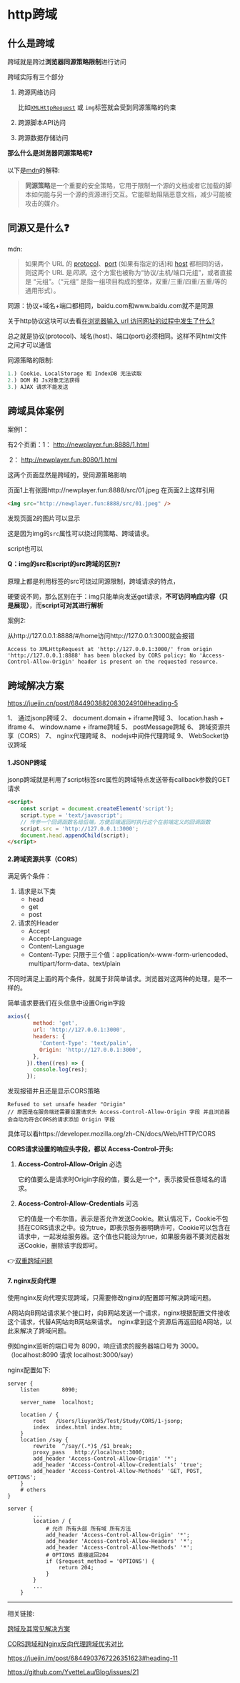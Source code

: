 # http跨域

## 什么是跨域

跨域就是跨过**浏览器同源策略限制**进行访问

跨域实际有三个部分

1. 跨源网络访问

   比如[`XMLHttpRequest`](https://developer.mozilla.org/zh-CN/docs/Web/API/XMLHttpRequest) 或 `img`标签就会受到同源策略的约束

2. 跨源脚本API访问

3. 跨源数据存储访问

**那么什么是浏览器同源策略呢❓**

以下是[mdn](https://developer.mozilla.org/zh-CN/docs/Web/Security/Same-origin_policy)的解释:

> **同源策略**是一个重要的安全策略，它用于限制一个源的文档或者它加载的脚本如何能与另一个源的资源进行交互。它能帮助阻隔恶意文档，减少可能被攻击的媒介。

## 同源又是什么❓

mdn:

> 如果两个 URL 的 [protocol](https://developer.mozilla.org/zh-CN/docs/Glossary/Protocol)、[port](https://developer.mozilla.org/en-US/docs/Glossary/port) (如果有指定的话)和 [host](https://developer.mozilla.org/en-US/docs/Glossary/host) 都相同的话，则这两个 URL 是*同源*。这个方案也被称为“协议/主机/端口元组”，或者直接是 “元组”。（“元组” 是指一组项目构成的整体，双重/三重/四重/五重/等的通用形式）。

同源：协议+域名+端口都相同，baidu.com和www.baidu.com就不是同源

关于http协议这块可以去看[在浏览器输入 url 访问网址的过程中发生了什么?](https://github.com/fncheng/blog/blob/master/http/http%E5%8D%8F%E8%AE%AE.md#%E5%9C%A8%E6%B5%8F%E8%A7%88%E5%99%A8%E8%BE%93%E5%85%A5-url-%E8%AE%BF%E9%97%AE%E7%BD%91%E5%9D%80%E7%9A%84%E8%BF%87%E7%A8%8B%E4%B8%AD%E5%8F%91%E7%94%9F%E4%BA%86%E4%BB%80%E4%B9%88)

总之就是协议(protocol)、域名(host)、端口(port)必须相同。这样不同html文件之间才可以通信

同源策略的限制:

```javascript
1.) Cookie、LocalStorage 和 IndexDB 无法读取
2.) DOM 和 Js对象无法获得
3.) AJAX 请求不能发送
```



## 跨域具体案例

案例1：

有2个页面：1： http://newplayer.fun:8888/1.html

​					2： http://newplayer.fun:8080/1.html

这两个页面显然是跨域的，受同源策略影响

页面1上有张图http://newplayer.fun:8888/src/01.jpeg 在页面2上这样引用

```html
<img src="http://newplayer.fun:8888/src/01.jpeg" />
```

发现页面2的图片可以显示

这是因为img的`src`属性可以绕过同策略、跨域请求。

script也可以

**Q：img的src和script的src跨域的区别**❓

原理上都是利用标签的src可绕过同源限制，跨域请求的特点，

硬要说不同，那么区别在于：img只能单向发送get请求，**不可访问响应内容（只是展现）**，而**script可对其进行解析**

案例2:

从http://127.0.0.1:8888/#/home访问http://127.0.0.1:3000就会报错

```http
Access to XMLHttpRequest at 'http://127.0.0.1:3000/' from origin 'http://127.0.0.1:8888' has been blocked by CORS policy: No 'Access-Control-Allow-Origin' header is present on the requested resource.
```





## 跨域解决方案

https://juejin.cn/post/6844903882083024910#heading-5

1、 通过jsonp跨域
2、 document.domain + iframe跨域
3、 location.hash + iframe
4、 window.name + iframe跨域
5、 postMessage跨域
6、 跨域资源共享（CORS）
7、 nginx代理跨域
8、 nodejs中间件代理跨域
9、 WebSocket协议跨域

#### 1.JSONP跨域

jsonp跨域就是利用了script标签src属性的跨域特点发送带有callback参数的GET请求

```html
<script>
	const script = document.createElement('script');
	script.type = 'text/javascript';
	// 传参一个回调函数名给后端，方便后端返回时执行这个在前端定义的回调函数
	script.src = 'http://127.0.0.1:3000';
	document.head.appendChild(script);
</script>
```

#### 2.跨域资源共享（CORS）

满足俩个条件：

1. 请求是以下类
   - head
   - get
   - post
2. 请求的Header
   - Accept
   - Accept-Language
   - Content-Language
   - Content-Type: 只限于三个值：application/x-www-form-urlencoded、multipart/form-data、text/plain

不同时满足上面的两个条件，就属于非简单请求。浏览器对这两种的处理，是不一样的。

简单请求要我们在头信息中设置Origin字段

```js
axios({
        method: 'get',
        url: 'http://127.0.0.1:3000',
        headers: {
          'Content-Type': 'text/palin',
          Origin: 'http://127.0.0.1:3000',
        },
      }).then((res) => {
        console.log(res);
      });
```

发现报错并且还是显示CORS策略

```http
Refused to set unsafe header "Origin"
// 原因是在服务端还需要设置请求头 Access-Control-Allow-Origin 字段 并且浏览器会自动为符合CORS的请求添加 Origin 字段
```

具体可以看https://developer.mozilla.org/zh-CN/docs/Web/HTTP/CORS

**CORS请求设置的响应头字段，都以 Access-Control-开头:**

1. **Access-Control-Allow-Origin** 必选

   它的值要么是请求时Origin字段的值，要么是一个*，表示接受任意域名的请求。

2. **Access-Control-Allow-Credentials** 可选

   它的值是一个布尔值，表示是否允许发送Cookie。默认情况下，Cookie不包括在CORS请求之中。设为true，即表示服务器明确许可，Cookie可以包含在请求中，一起发给服务器。这个值也只能设为true，如果服务器不要浏览器发送Cookie，删除该字段即可。
   
   

👉[双重跨域问题](https://blog.csdn.net/zhuzhaoxu114/article/details/115490787)



#### 7. nginx反向代理

使用nginx反向代理实现跨域，只需要修改nginx的配置即可解决跨域问题。

A网站向B网站请求某个接口时，向B网站发送一个请求，nginx根据配置文件接收这个请求，代替A网站向B网站来请求。
nginx拿到这个资源后再返回给A网站，以此来解决了跨域问题。

例如nginx监听的端口号为 8090，响应请求的服务器端口号为 3000。（localhost:8090 请求 localhost:3000/say）

nginx配置如下:

```nginx
server {
    listen       8090;

    server_name  localhost;

    location / {
        root   /Users/liuyan35/Test/Study/CORS/1-jsonp;
        index  index.html index.htm;
    }
    location /say {
        rewrite  ^/say/(.*)$ /$1 break;
        proxy_pass   http://localhost:3000;
        add_header 'Access-Control-Allow-Origin' '*';
        add_header 'Access-Control-Allow-Credentials' 'true';
        add_header 'Access-Control-Allow-Methods' 'GET, POST, OPTIONS';
    }
    # others
}
```

```nginx
server {
        ...
        location / {
            # 允许 所有头部 所有域 所有方法
            add_header 'Access-Control-Allow-Origin' '*';
            add_header 'Access-Control-Allow-Headers' '*';
            add_header 'Access-Control-Allow-Methods' '*';
            # OPTIONS 直接返回204
            if ($request_method = 'OPTIONS') {
                return 204;
            }
        }
        ...
    }
```







----

相关链接:

[跨域及其常见解决方案](https://cloud.tencent.com/developer/article/1175899)

[CORS跨域和Nginx反向代理跨域优劣对比](https://segmentfault.com/a/1190000016229792)

https://juejin.im/post/6844903767226351623#heading-11

https://github.com/YvetteLau/Blog/issues/21